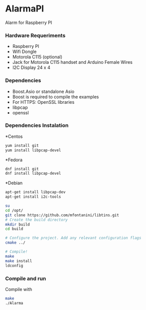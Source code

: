 # AlarmaPI
Alarm for Raspberry PI

### Hardware Requeriments
* Raspberry PI 
* Wifi Dongle
* Motorola C115 (optional)
* Jack for Motorola C115 handset and Arduino Female Wires 
* I2C Display 24 x 4

### Dependencies

* Boost.Asio or standalone Asio
* Boost is required to compile the examples
* For HTTPS: OpenSSL libraries 
* libpcap
* openssl
### Dependencies Instalation
*Centos
```sh
yum install git
yum install libpcap-devel
```
*Fedora
```sh
dnf install git
dnf install libpcap-devel
```

*Debian
```sh
apt-get install libpcap-dev
apt-get install i2c-tools
```

```sh
su
cd /opt/
git clone https://github.com/mfontanini/libtins.git
# Create the build directory
mkdir build
cd build

# Configure the project. Add any relevant configuration flags
cmake ../

# Compile!
make
make install
ldconfig
```

### Compile and run
Compile with
```sh
make
./Alarma
```

